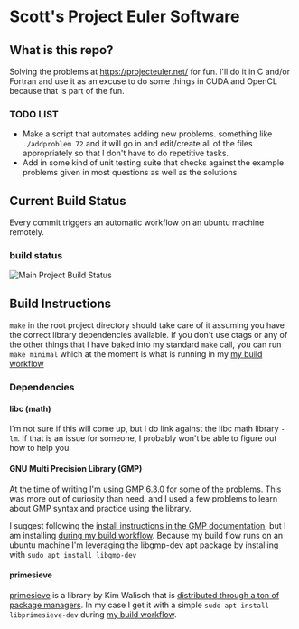# Scott's Project Euler Software

## What is this repo?
Solving the problems at https://projecteuler.net/ for fun. I'll do it in C and/or Fortran and use it as an excuse to do some things in CUDA and OpenCL because that is part of the fun.

### TODO LIST
- Make a script that automates adding new problems. something like `./addproblem 72` and it will go in and edit/create all of the files appropriately so that I don't have to do repetitive tasks.
- Add in some kind of unit testing suite that checks against the example problems given in most questions as well as the solutions

## Current Build Status
Every commit triggers an automatic workflow on an ubuntu machine remotely.

### build status
![Main Project Build Status](https://github.com/meowFlute/project_euler/actions/workflows/makefile.yml/badge.svg)

## Build Instructions
`make` in the root project directory should take care of it assuming you have the correct library dependencies available. If you don't use ctags or any of the other things that I have baked into my standard `make` call, you can run `make minimal` which at the moment is what is running in my [my build workflow](https://github.com/meowFlute/project_euler/blob/main/.github/workflows/makefile.yml)

### Dependencies
#### libc (math)
I'm not sure if this will come up, but I do link against the libc math library `-lm`. If that is an issue for someone, I probably won't be able to figure out how to help you.

#### GNU Multi Precision Library (GMP)
At the time of writing I'm using GMP 6.3.0 for some of the problems. This was more out of curiosity than need, and I used a few problems to learn about GMP syntax and practice using the library. 

I suggest following the [install instructions in the GMP documentation](https://gmplib.org/manual/Installing-GMP), but I am installing [during my build workflow](https://github.com/meowFlute/project_euler/blob/main/.github/workflows/makefile.yml). Because my build flow runs on an ubuntu machine I'm leveraging the libgmp-dev apt package by installing with `sudo apt install libgmp-dev`

#### primesieve
[primesieve](https://github.com/kimwalisch/primesieve) is a library by Kim Walisch that is [distributed through a ton of package managers](https://github.com/kimwalisch/primesieve). In my case I get it with a simple `sudo apt install libprimesieve-dev` during [my build workflow](https://github.com/meowFlute/project_euler/blob/main/.github/workflows/makefile.yml).

